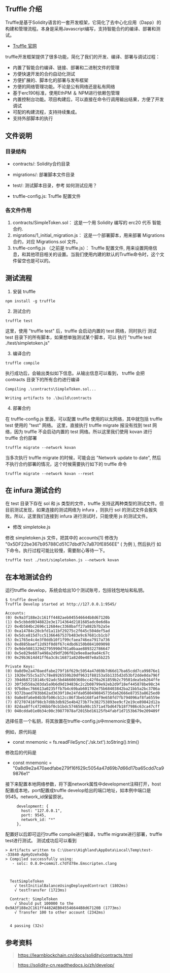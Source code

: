 ## Truffle 介绍
Truffle是基于Solidity语言的一套开发框架，它简化了去中心化应用（Dapp）的构建和管理流程。本身是采用Javascript编写，支持智能合约的编译、部署和测试。
- [Truffle 官网](https://www.trufflesuite.com/docs/truffle/quickstart)

truffle开发框架提供了很多功能，简化了我们的开发、编译、部署与调试过程：

 - 内置了智能合约编译、链接、部署和二进制文件的管理
 - 方便快速开发的合约自动化测试
 - 方便扩展的、脚本化的部署与发布框架
 - 方便的网络管理功能。不论是公有网络还是私有网络
 - 基于erc190标准，使用EthPM ＆ NPM进行依赖包管理
 - 内置控制台功能。项目构建后，可以直接在命令行调用输出结果，方便了开发调试
 - 可配的构建流程，支持持续集成。
 - 支持外部脚本的执行


## 文件说明
### 目录结构
 - contracts/: Solidity合约目录

 - migrations/: 部署脚本文件目录

 - test/: 测试脚本目录，参考 如何测试应用？

 - truffle-config.js: Truffle 配置文件

### 各文件作用
1. contracts/SimpleToken.sol： 这是一个用 Solidity 编写的 erc20 代币 智能合约.
2. migrations/1_initial_migration.js： 这是一个部署脚本，用来部署 Migrations 合约，对应 Migrations.sol 文件。
3. truffle-config.js （之前是 truffle.js）： Truffle 配置文件, 用来设置网络信息，和其他项目相关的设置。当我们使用内建的默认的Truffle命令时，这个文件留空也是可以的。

## 测试流程
1) 安装 truffle
```
npm install -g truffle
```

2) 测试合约
```
truffle test
```
这里，使用 "truffle test" 后，truffle 会启动内置的 test 网络，同时执行 测试 test 目录下的所有脚本，如果想单独测试某个脚本，可以
执行 "truffle test ./test/simpletoken.js"

3) 编译合约
```
truffle compile 
```

执行成功后，会输出类似如下信息。从输出信息可以看到， truffle 会把 contracts 目录下的所有合约进行编译
```
Compiling .\contracts\SimpleToken.sol...

Writing artifacts to .\build\contracts
```

4) 部署合约   

在 truffle-config.js 里面，可以配置 truffle 使用的以太网络，其中就包括 truffle test 使用的 "test" 网络。
这里，直接执行 truffle migrate 报没有找到 test 网络，因为 truffle 不会启动内置的 test 网络。所以这里我们使用 kovan 进行 truffle 合约部署
```
truffle migrate --network kovan
```

当多次执行 truffle migrate 的时候，可能会出 "Network update to date", 然后不执行合约部署的情况，这个时候需要执行如下的 truffle 命令
```
truffle migrate --network kovan --reset
```

## 在 infura 测试合约
在 test 目录下存在 sol 和 js 类型的文件，truffle 支持这两种类型的测试文件。但目前测试发现，如果连接的测试网络为 infura ，则执行
sol 的测试文件会报失败。所以，这里我们连接到 infura 进行测试时，只能使用 js 的测试文件。

- 修改 simpletoke.js 

修改 simpletoken.js 文件，把其中的 accounts[1] 修改为 "0x5DF22be367b95788Cd51C7dbdf7c7aB70fE856EE" ( 为例 ), 然后执行
如下命令。执行过程可能比较慢，需要耐心等待一下。
```
truffle test ./test/simpletoken.js --network kovan
```

## 在本地测试合约
运行truffle develop，系统会给出10个测试账号，包括钱包地址和私钥。
```
$ truffle develop
Truffle Develop started at http://127.0.0.1:9545/

Accounts:
(0) 0x9a3f188e2c161ff4482aeb045546644b8d67120b
(1) 0x5cbbdd0348822e3e1714364d2181685adc0e6d8a
(2) 0x4b584bc2696c12684ec3368baff27a882b7b2a5e
(3) 0xa14784c20cbfd1a11bf29275c2f645c504def5ad
(4) 0x5dce815d7cc51366467537b483e9c67681cb1cb7
(5) 0x1765e4c4e3f0ddb10f1f99cfaea746ea7917a736
(6) 0xd885baef12d93f0d8f67c4dbd6150b0841009098
(7) 0x9de5081329d2795990d701a0baae889322786647
(8) 0x5e829e607a498a2d9df206f02e9ee8ae9ad4c67c
(9) 0x29b3614d41ff6a3c8c16871a82d0e407e8a5b225

Private Keys:
(0) 0a8d9e2a470aedfabe279f16f629c5054a47d69b7d66d17ba65cdd7ca99876e1
(1) 1920e755c5a37c78e8926559b20df9631f88153a5b1335d2d53bf2dde0da796f
(2) 394d687218146c92adc5bd46600360bcc42f0a261859b2c79501dea5eb264ffe
(3) 30f3d558a203da5a9b6d9d194836c2c2b08799e92eb2d9f18ef445878be98c34
(4) 97bd6ec766613a0235ffb7b4c69bab601702e75b68403842ba21bb5a2bc3786a
(5) 9372baed783bb62ad3639f10e24fda0580490845735da62666e87353a8625ed0
(6) 0a8e8fa6e04b3bfb06cb12cc86f3beb168fa4f9e658fd7fb794096af8fa6559e
(7) 872707416f98cb7d8b3db925e4b4273b77e382753893ee9cf2e19ce89842d12a
(8) 82daa8ffc47246bbf0cb1bdc574658a98c1571a47bd647b18f7986c63ca47cff
(9) 040cdda01e0b34c00c39877078af2015bd16125fb4fabf1d7153b679e209409f

```
选择任意一个私钥，将其放置在truffle-config.js中mnemonic变量中。

例如，原代码是
- const mnemonic = fs.readFileSync('./sk.txt').toString().trim()

修改后的代码是
- const mnemonic = "0a8d9e2a470aedfabe279f16f629c5054a47d69b7d66d17ba65cdd7ca99876e1"

接下来配置本地网络参数，将下面network属性中development注释打开，host配置成本地，port配置成truffle develop给出的端口地址，如本例中端口是9545。network_id保留原状。
```
     development: {
       host: "127.0.0.1",
       port: 9545,
       network_id: "*"
     },
```
配置好以后即可运行truffle compile进行编译，truffle migrate进行部署，truffle test进行测试。
测试成功后可以看到
```
> Artifacts written to C:\Users\Highland\AppData\Local\Temp\test--33840-ApHyOzehxOdp
> Compiled successfully using:
   - solc: 0.8.0+commit.c7dfd78e.Emscripten.clang



  TestSimpleToken
    √ testInitialBalanceUsingDeployedContract (1802ms)
    √ testTransfer (1723ms)

  Contract: SimpleToken
    √ Should put 100000 to the 0x9A3f188e2C161ff4482AEB045546644B8d67120B (1773ms)
    √ Transfer 100 to other account (2342ms)


  4 passing (32s)

```

## 参考资料
> https://learnblockchain.cn/docs/solidity/contracts.html

> https://solidity-cn.readthedocs.io/zh/develop/
